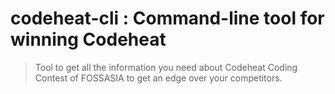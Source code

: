 # codeheat-cli : Command-line tool for winning Codeheat

> Tool to get all the information you need about Codeheat Coding Contest of FOSSASIA to get an edge over your competitors.

